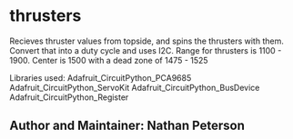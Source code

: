 # thrusters
Recieves thruster values from topside, and spins the thrusters with them. Convert that into a duty cycle and uses I2C. Range for thrusters is 1100 - 1900. Center is 1500 with a dead zone of 1475 - 1525

Libraries used:
Adafruit_CircuitPython_PCA9685
Adafruit_CircuitPython_ServoKit
Adafruit_CircuitPython_BusDevice
Adafruit_CircuitPython_Register

## Author and Maintainer: Nathan Peterson

